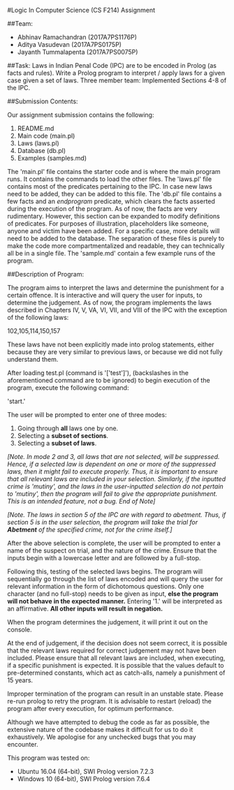 #Logic In Computer Science (CS F214) Assignment

##Team:
- Abhinav Ramachandran (2017A7PS1176P)
- Aditya Vasudevan (2017A7PS0175P)
- Jayanth Tummalapenta (2017A7PS0075P)

##Task:
Laws in Indian Penal Code (IPC) are to be encoded in Prolog (as facts and rules).
Write a Prolog program to interpret / apply laws for a given case given a set of laws.
Three member team: Implemented Sections 4-8 of the IPC.

##Submission Contents:

Our assignment submission contains the following:

1. README.md
2. Main code (main.pl)
3. Laws (laws.pl)
4. Database (db.pl)
5. Examples (samples.md)

The 'main.pl' file contains the starter code and is where the main program runs. It contains the commands to load the other files.
The 'laws.pl' file contains most of the predicates pertaining to the IPC. In case new laws need to be added, they can be added to this file.
The 'db.pl' file contains a few facts and an *endprogram* predicate, which clears the facts asserted during the execution of the program. As of now, the facts are very rudimentary. However, this section can be expanded to modify definitions of predicates.
For purposes of illustration, placeholders like someone, anyone and victim have been added. For a specific case, more details will need to be added to the database.
The separation of these files is purely to make the code more compartmentalized and readable, they can technically all be in a single file.
The 'sample.md' contain a few example runs of the program.

##Description of Program:

The program aims to interpret the laws and determine the punishment for a certain offence.
It is interactive and will query the user for inputs, to determine the judgement.
As of now, the program implements the laws described in Chapters IV, V, VA, VI, VII, and VIII of the IPC with the exception of the following laws:

102,105,114,150,157

These laws have not been explicitly made into prolog statements, either because they are very similar to previous laws, or because we did not fully understand them.

After loading test.pl (command is '[\'test\']'), (backslashes in the aforementioned command are to be ignored) to begin execution of the program, execute the following command:

'start.'

The user will be prompted to enter one of three modes:
1. Going through **all** laws one by one.
2. Selecting a **subset of sections**.
3. Selecting a **subset of laws**.

*[Note. In mode 2 and 3, all laws that are not selected, will be suppressed. Hence, if a selected law is dependent on one or more of the suppressed laws, then it might fail to execute properly. Thus, it is important to ensure that all relevant laws are included in your selection.  Similarly, if the inputted crime is 'mutiny', and the laws in the user-inputted selection do not pertain to 'mutiny', then the program will fail to give the appropriate punishment. This is an intended feature, not a bug. End of Note]*

*[Note. The laws in section 5 of the IPC are with regard to abetment. Thus, if section 5 is in the user selection, the program will take the trial for **Abetment** of the specified crime, not for the crime itself.]*

After the above selection is complete, the user will be prompted to enter a name of the suspect on trial, and the nature of the crime. Ensure that the inputs begin with a lowercase letter and are followed by a full-stop.

Following this, testing of the selected laws begins.
The program will sequentially go through the list of laws encoded and will query the user for relevant information in the form of dichotomous questions. Only one character (and no full-stop) needs to be given as input, **else the program will not behave in the expected manner.**
Entering '1.' will be interpreted as an affirmative. **All other inputs will result in negation.**

When the program determines the judgement, it will print it out on the console.  

At the end of judgement, if the decision does not seem correct, it is possible that the relevant laws required for correct judgement may not have been included. Please ensure that all relevant laws are included, when executing, if a specific punishment is expected. It is possible that the values default to pre-determined constants, which act as catch-alls, namely a punishment of 15 years.

Improper termination of the program can result in an unstable state. Please re-run prolog to retry the program.
It is advisable to restart (reload) the program after every execution, for optimum performance.

Although we have attempted to debug the code as far as possible, the extensive nature of the codebase makes it difficult for us to do it exhaustively. We apologise for any unchecked bugs that you may encounter.

This program was tested on:
- Ubuntu 16.04 (64-bit), SWI Prolog version 7.2.3
- Windows 10 (64-bit), SWI Prolog version 7.6.4
